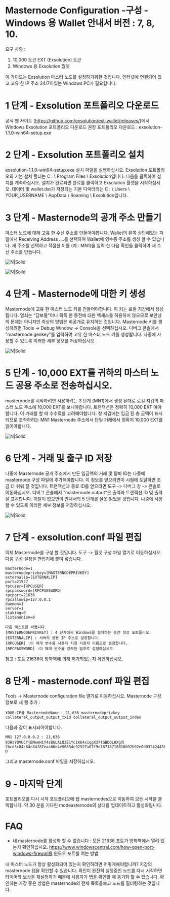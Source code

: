 # Masternode Configuration -구성 - Windows 용 Wallet 안내서 버전 : 7, 8, 10.

요구 사항 :
1. 10,000 토큰 EXT (Exsolution) 토큰
2. Windows 용 Exsolution 월렛


이 가이드는 Exsolution 마스터 노드를 설정하기위한 것입니다. 인터넷에 연결되어 있고 고유 한 IP 주소 24/7이있는 Windows PC가 필요합니다.

# 1 단계 - Exsolution 포트폴리오 다운로드
공식 웹 사이트 (https://github.com/exsolution/ext-wallet/releases/)에서 Windows Exsolution 포트폴리오 다운로드
권장 포트폴리오 다운로드 : exsolution-1.1.0-win64-setup.exe

# 2 단계 - Exsolution 포트폴리오 설치
exsolution-1.1.0-win64-setup.exe 설치 파일을 실행하십시오. Exsolution 포트폴리오의 기본 설치 폴더는 C : \ Program Files \ Exsolution입니다. 다음을 클릭하여 설치를 계속하십시오. 설치가 완료되면 완료를 클릭하고 Exsolution 월렛을 시작하십시오. 데이터 및 wallet.dat가 저장되는 기본 디렉터리는 C : \ Users \ YOUR_USERNAME \ AppData \ Roaming \ Exsolution입니다.

# 3 단계 - Masternode의 공개 주소 만들기
마스터 노드에 대해 고유 한 수신 주소를 만들어야합니다. Wallet의 왼쪽 상단에있는 파일에서 Receiving Address ....를 선택하여 Wallet에 영수증 주소를 생성 할 수 있습니다. 새 주소를 선택하고 적절한 이름 (예 : MN1)을 입력 한 다음 확인을 클릭하여 새 수신 주소를 만듭니다.

![N|Solid](https://thumb.ibb.co/iu4DWK/EXT_EXSOLUTION_MASTERNODE_PROOF_OF_STAKE_POS_SECURE_1.png)

![N|Solid](https://thumb.ibb.co/bZRSrK/EXT_EXSOLUTION_MASTERNODE_PROOF_OF_STAKE_POS_SECURE_2.png)


# 4 단계 - Masternode에 대한 키 생성
Masternode에 고유 한 마스터 노드 키를 만들어야합니다. 이 키는 로컬 지갑에서 생성됩니다. 열쇠는 "담보물"이나 획득 한 동전에 대한 액세스를 허용하지 않으므로 보안상의 문제는 아니지만 최상의 방법은 비공개로 유지하는 것입니다.
Masternode 키를 생성하려면 Tools -> Debug Window -> Console을 선택하십시오.
디버그 콘솔에서 "masternode genkey"를 입력하여 고유 한 마스터 노드 키를 생성합니다. 나중에 사용할 수 있도록 이러한 세부 정보를 저장하십시오.

![N|Solid](https://thumb.ibb.co/bBNBJz/EXT_EXSOLUTION_MASTERNODE_PROOF_OF_STAKE_POS_SECURE_3.png)

# 5 단계 - 10,000 EXT를 귀하의 마스터 노드 공용 주소로 전송하십시오.
masternode를 시작하려면 사용하려는 3 단계 (MN1)에서 생성 된대로 로컬 지갑의 마스터 노드 주소에 10,000 EXT를 보내야합니다. 트랜잭션은 정확히 10,000 EXT 여야합니다. 이 거래를 할 때 수수료를 고려해야합니다. 창 지갑에는 입금 된 총 금액이 표시되므로 조작하려는 MN1 Masternode 주소에서 단일 거래에서 정확히 10,000 EXT를 읽어야합니다.

 ![N|Solid](https://thumb.ibb.co/gTVyyz/EXT_EXSOLUTION_MASTERNODE_PROOF_OF_STAKE_POS_SECURE_5.png)

# 6 단계 - 거래 및 출구 ID 저장
나중에 Masternode 공개 주소에서 만든 입금액의 거래 및 탈퇴 ID는 나중에 masternode 구성 파일에 추가해야합니다. 이 정보를 얻으려면이 시점에 도달하면 조금 더 쉬워 질 것입니다. 트랜잭션과 종료 ID를 얻으려면 도구 -> 디버그 창 -> 콘솔로 이동하십시오. 디버그 콘솔에서 "masternode output"은 출력과 트랜잭션 ID 및 출력을 표시합니다. 이탈이 없으면이 안내서의 5 단계를 잘못 읽었을 것입니다. 나중에 사용할 수 있도록 이러한 세부 정보를 저장하십시오.

 ![N|Solid](https://thumb.ibb.co/gFOwke/EXT_EXSOLUTION_MASTERNODE_PROOF_OF_STAKE_POS_SECURE_.png)

# 7 단계 - exsolution.conf 파일 편집
이제 Masternode를 구성 할 것입니다. 도구 -> 월렛 구성 파일 열기로 이동하십시오.
다음 구성 설정을 편집기에 붙여 넣습니다.
```
masternode=1
masternodeprivkey=[MASTERNODEPRIVKEY]
externalip=[EXTERNALIP]
port=21527
rpcuser=[RPCUSER]
rpcpassword=[RPCPASSWORD]
rpcport=21636
rpcallowip=127.0.0.1
daemon=1
server=1
staking=0
listenonion=0

다음 텍스트를 바꿉니다.
[MASTERNODEPRIVKEY] : 4 단계에서 Windows를 설치하는 동안 생성 포트폴리오.
[EXTERNALIP] : 서버의 공용 IP 주소로 설정합니다.
[RPCUSER] :이 매개 변수를 사용자 지정 사용자 이름으로 설정합니다.
[RPCPASSWORD] :이 매개 변수를 강력한 암호로 설정하십시오.
```

참고 : 포트 21636이 방화벽에 의해 허가되었는지 확인하십시오.

# 8 단계 - masternode.conf 파일 편집
Tools -> Masternode configuration file 열기로 이동하십시오.
Masternode 구성 정보로 새 행 추가 :
```
YOUR-IP를 MasternodeName : 21,636 masternodeprivkey collateral_output_output_txid collateral_output_output_index
```
다음과 같이 표시되어야합니다.
```
MN1 127.0.0.0.2 : 21,636 93HaYBVUCYjEMeeH1Y4sBGLALQZE1Yc1K64xiqgX37tGBDQL8Xg의 2bcd3c84c84c84f87eaa86e4e56834c92927a07f9e18718718810b92b92e0d032424456a67a67c 0
```
그리고 masternode.conf 파일을 저장하십시오.

# 9 - 마지막 단계
포트폴리오를 다시 시작 포트폴리오에 탭 masternodes으로 이동하여 모든 시작을 클릭합니다. 약 30 분을 기다린 modeasternode의 상태를 업데이트하고 활성화됩니다.


# FAQ
- 내 masternode를 활성화 할 수 없습니다 :
모든 21636 포트가 방화벽에서 열려 있는지 확인하십시오.
https://www.windowscentral.com/how-open-port-windows-firewall를 윈도우 포트를 여는 방법

내 마스터 노드가 항상 활성화되어 있는지 확인하려면 어떻게해야합니까?
지갑의 masternode 탭을 확인할 수 있습니다.
확인이 완전히 실행중인 노드를 다시 시작하면 타이머와 보상을 재설정하기 때문에 사용자가 탭을 확인할 때 동기화 할 수 있습니다.
확인하는 가장 좋은 방법은 masternode의 전체 목록을보고 노드를 필터링하는 것입니다.
